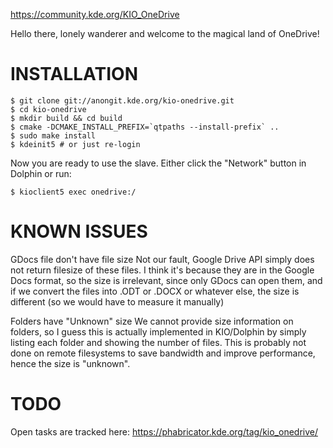 https://community.kde.org/KIO_OneDrive

Hello there, lonely wanderer and welcome to the magical land of OneDrive!


INSTALLATION
============

    $ git clone git://anongit.kde.org/kio-onedrive.git
    $ cd kio-onedrive
    $ mkdir build && cd build
    $ cmake -DCMAKE_INSTALL_PREFIX=`qtpaths --install-prefix` ..
    $ sudo make install
    $ kdeinit5 # or just re-login

Now you are ready to use the slave. Either click the "Network" button in Dolphin or run:

    $ kioclient5 exec onedrive:/


KNOWN ISSUES
============

GDocs file don't have file size
  Not our fault, Google Drive API simply does not return filesize of these files.
  I think it's because they are in the Google Docs format, so the size is irrelevant,
  since only GDocs can open them, and if we convert the files into .ODT or .DOCX or
  whatever else, the size is different (so we would have to measure it manually)

Folders have "Unknown" size
  We cannot provide size information on folders, so I guess this is actually implemented
  in KIO/Dolphin by simply listing each folder and showing the number of files. This
  is probably not done on remote filesystems to save bandwidth and improve performance,
  hence the size is "unknown".


TODO
===========

Open tasks are tracked here: https://phabricator.kde.org/tag/kio_onedrive/
